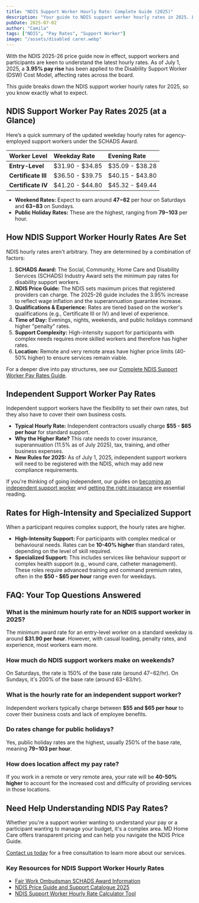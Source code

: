 ```yaml
---
title: "NDIS Support Worker Hourly Rate: Complete Guide (2025)"
description: "Your guide to NDIS support worker hourly rates in 2025. Learn about the 3.95% pay rise, standard vs. independent rates, and what to expect for weekend and public holiday pay."
pubDate: 2025-07-02
author: "Camila"
tags: ["NDIS", "Pay Rates", "Support Worker"]
image: "/assets/disabled carer.webp"
---
```


With the NDIS 2025-26 price guide now in effect, support workers and participants are keen to understand the latest hourly rates. As of July 1, 2025, a **3.95% pay rise** has been applied to the Disability Support Worker (DSW) Cost Model, affecting rates across the board.

This guide breaks down the NDIS support worker hourly rates for 2025, so you know exactly what to expect.

## NDIS Support Worker Pay Rates 2025 (at a Glance)

Here’s a quick summary of the updated weekday hourly rates for agency-employed support workers under the SCHADS Award.

| Worker Level | Weekday Rate | Evening Rate |
| :--- | :--- | :--- |
| **Entry-Level** | $31.90 - $34.85 | $35.09 - $38.28 |
| **Certificate III** | $36.50 - $39.75 | $40.15 - $43.80 |
| **Certificate IV** | $41.20 - $44.80 | $45.32 - $49.44 |

- **Weekend Rates:** Expect to earn around **$47-$62** per hour on Saturdays and **$63-$83** on Sundays.
- **Public Holiday Rates:** These are the highest, ranging from **$79-$103** per hour.

## How NDIS Support Worker Hourly Rates Are Set

NDIS hourly rates aren't arbitrary. They are determined by a combination of factors:

1.  **SCHADS Award:** The Social, Community, Home Care and Disability Services (SCHADS) Industry Award sets the minimum pay rates for disability support workers.
2.  **NDIS Price Guide:** The NDIS sets maximum prices that registered providers can charge. The 2025-26 guide includes the 3.95% increase to reflect wage inflation and the superannuation guarantee increase.
3.  **Qualifications & Experience:** Rates are tiered based on the worker's qualifications (e.g., Certificate III or IV) and level of experience.
4.  **Time of Day:** Evenings, nights, weekends, and public holidays command higher "penalty" rates.
5.  **Support Complexity:** High-intensity support for participants with complex needs requires more skilled workers and therefore has higher rates.
6.  **Location:** Remote and very remote areas have higher price limits (40-50% higher) to ensure services remain viable.

For a deeper dive into pay structures, see our [Complete NDIS Support Worker Pay Rates Guide](/blog/ndis-support-worker-pay-rates/).

## Independent Support Worker Pay Rates

Independent support workers have the flexibility to set their own rates, but they also have to cover their own business costs.

- **Typical Hourly Rate:** Independent contractors usually charge **$55 - $65 per hour** for standard support.
- **Why the Higher Rate?** This rate needs to cover insurance, superannuation (11.5% as of July 2025), tax, training, and other business expenses.
- **New Rules for 2025:** As of July 1, 2025, independent support workers will need to be registered with the NDIS, which may add new compliance requirements.

If you're thinking of going independent, our guides on [becoming an independent support worker](/blog/guide-to-becoming-an-independent-support-worker/) and [getting the right insurance](/blog/how-to-get-support-worker-insurance-in-australia-a-2025-guide/) are essential reading.

## Rates for High-Intensity and Specialized Support

When a participant requires complex support, the hourly rates are higher.

-   **High-Intensity Support:** For participants with complex medical or behavioural needs. Rates can be **10-40% higher** than standard rates, depending on the level of skill required.
-   **Specialized Support:** This includes services like behaviour support or complex health support (e.g., wound care, catheter management). These roles require advanced training and command premium rates, often in the **$50 - $65 per hour** range even for weekdays.

## FAQ: Your Top Questions Answered

### What is the minimum hourly rate for an NDIS support worker in 2025?
The minimum award rate for an entry-level worker on a standard weekday is around **$31.90 per hour**. However, with casual loading, penalty rates, and experience, most workers earn more.

### How much do NDIS support workers make on weekends?
On Saturdays, the rate is 150% of the base rate (around $47-$62/hr). On Sundays, it's 200% of the base rate (around $63-$83/hr).

### What is the hourly rate for an independent support worker?
Independent workers typically charge between **$55 and $65 per hour** to cover their business costs and lack of employee benefits.

### Do rates change for public holidays?
Yes, public holiday rates are the highest, usually 250% of the base rate, meaning **$79-$103 per hour**.

### How does location affect my pay rate?
If you work in a remote or very remote area, your rate will be **40-50% higher** to account for the increased cost and difficulty of providing services in those locations.

## Need Help Understanding NDIS Pay Rates?

Whether you're a support worker wanting to understand your pay or a participant wanting to manage your budget, it's a complex area. MD Home Care offers transparent pricing and can help you navigate the NDIS Price Guide.

[Contact us today](/contact) for a free consultation to learn more about our services.

### Key Resources for NDIS Support Worker Hourly Rates
- [Fair Work Ombudsman SCHADS Award Information](https://www.fairwork.gov.au/employment-conditions/awards/awards-summary/ma000100-summary)
- [NDIS Price Guide and Support Catalogue 2025](https://www.ndis.gov.au/providers/pricing-arrangements)
- [NDIS Support Worker Hourly Rate Calculator Tool](https://www.hireup.com.au/support-worker-pay-calculator) 